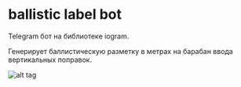 # ballistic  label   bot

Telegram бот на библиотеке iogram.

Генерирует баллистическую разметку в метрах на барабан ввода вертикальных поправок.


![alt tag](https://i.imgur.com/S9j8p9H.png)

